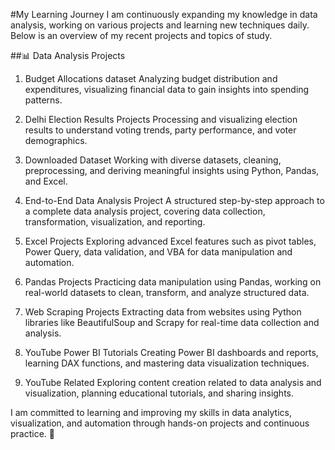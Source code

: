 #My Learning Journey
I am continuously expanding my knowledge in data analysis, working on various projects and learning new techniques daily. Below is an overview of my recent projects and topics of study.

##📊 Data Analysis Projects
1. Budget Allocations dataset
Analyzing budget distribution and expenditures, visualizing financial data to gain insights into spending patterns.

2. Delhi Election Results Projects
Processing and visualizing election results to understand voting trends, party performance, and voter demographics.

3. Downloaded Dataset 
Working with diverse datasets, cleaning, preprocessing, and deriving meaningful insights using Python, Pandas, and Excel.

4. End-to-End Data Analysis Project
A structured step-by-step approach to a complete data analysis project, covering data collection, transformation, visualization, and reporting.

5. Excel Projects
Exploring advanced Excel features such as pivot tables, Power Query, data validation, and VBA for data manipulation and automation.

6. Pandas Projects
Practicing data manipulation using Pandas, working on real-world datasets to clean, transform, and analyze structured data.

7. Web Scraping Projects
Extracting data from websites using Python libraries like BeautifulSoup and Scrapy for real-time data collection and analysis.

8. YouTube Power BI Tutorials
Creating Power BI dashboards and reports, learning DAX functions, and mastering data visualization techniques.

9. YouTube Related
Exploring content creation related to data analysis and visualization, planning educational tutorials, and sharing insights.

I am committed to learning and improving my skills in data analytics, visualization, and automation through hands-on projects and continuous practice. 🚀
